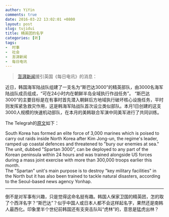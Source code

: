 ```yaml
---
author: YiYin
comments: true
date: 2016-03-22 13:02:01 +0800
layout: post
slug: tujidui
title: 精英团的名字
categories: [听]
tags:
-  时事
-  社会
-  澎湃新闻
-  每日电讯
---
```

<div class="quote"> <blockquote>
    	<a href="http://www.thepaper.cn/newsDetail_forward_1446461">澎湃新闻</a>援引英国《每日电讯》的消息：
    </blockquote>
</div>

近日，韩国海军陆战队组建了一支名为“斯巴达3000”的精英部队，由3000名海军陆战队成员组成，“可在24小时内在朝鲜半岛全域执行作战任务”。 “斯巴达3000”的主要目标是在有事时首先潜入朝鲜后方地域执行破坏核心设施任务，平时则发挥紧急救灾作用，这是韩海军陆战队首次设立类似部队。本月1日创建的这支3000人规模的快速机动部队，在本月的美韩联合军演中同美军进行了共同训练。


<div class="readreview">
The Telegrah的<a href="http://www.telegraph.co.uk/news/worldnews/asia/northkorea/12199786/South-Korea-unveils-elite-Spartan-3000-force-as-Kim-Jong-un-threatens-to-bury-our-enemies-at-sea.html">原文</a>如下：
</div>

South Korea has formed an elite force of 3,000 marines which is poised to carry out raids inside North Korea after Kim Jong-un, the regime's leader, ramped up coastal defences and threatened to "bury our enemies at sea."           
The unit, dubbed "Spartan 3000", can be deployed to any part of the Korean peninsula within 24 hours and was trained alongside US forces during a mass joint exercise with more than 300,000 troops earlier this month.             
The "Spartan" unit's main purpose is to destroy "key military facilities" in the North but it has also been trained to tackle natural disasters, according to the Seoul-based news agency Yonhap.

<hr/>
<div class="commentsonquote">
<div class="yiyin">倒不是对军事有兴趣，只是觉得这命名挺有趣。韩国人保家卫国的精英团，怎的取了个西洋名字？“斯巴达”？似乎中国人或日本人都不会这样起名字，果然还是南韩人最西化。印象里半个世纪前韩国还有支突击队叫“虎林”的，意思是猛虎出林？
</div>
</div>


